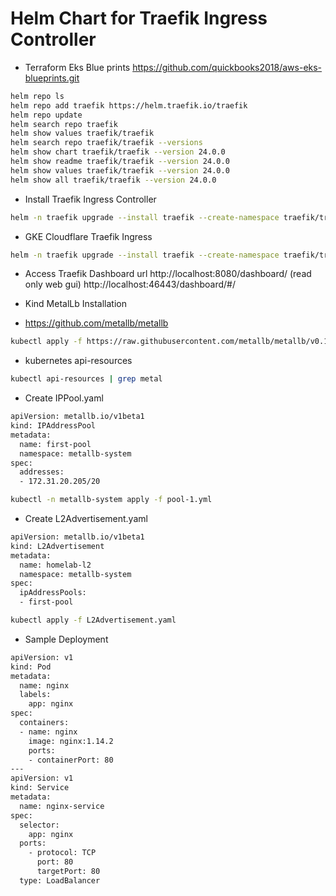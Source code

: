 # Helm Chart for Traefik Ingress Controller

- Terraform Eks Blue prints https://github.com/quickbooks2018/aws-eks-blueprints.git

```bash
helm repo ls
helm repo add traefik https://helm.traefik.io/traefik
helm repo update
helm search repo traefik
helm show values traefik/traefik
helm search repo traefik/traefik --versions
helm show chart traefik/traefik --version 24.0.0
helm show readme traefik/traefik --version 24.0.0
helm show values traefik/traefik --version 24.0.0
helm show all traefik/traefik --version 24.0.0
```

- Install Traefik Ingress Controller

```bash
helm -n traefik upgrade --install traefik --create-namespace traefik/traefik --version 24.0.0 --values=values.yaml --wait
```

- GKE Cloudflare Traefik Ingress
```bash
helm -n traefik upgrade --install traefik --create-namespace traefik/traefik --version 24.0.0 --values=gke-values.yaml --wait
```

- Access Traefik Dashboard url http://localhost:8080/dashboard/ (read only web gui) http://localhost:46443/dashboard/#/

- Kind MetalLb Installation
- https://github.com/metallb/metallb
```bash
kubectl apply -f https://raw.githubusercontent.com/metallb/metallb/v0.13.12/config/manifests/metallb-native.yaml
```
- kubernetes api-resources
```bash
kubectl api-resources | grep metal
```
- Create IPPool.yaml
```bash
apiVersion: metallb.io/v1beta1
kind: IPAddressPool
metadata:
  name: first-pool
  namespace: metallb-system
spec:
  addresses:
  - 172.31.20.205/20
```
```bash
kubectl -n metallb-system apply -f pool-1.yml
```
- Create L2Advertisement.yaml
```bash
apiVersion: metallb.io/v1beta1
kind: L2Advertisement
metadata:
  name: homelab-l2
  namespace: metallb-system
spec:
  ipAddressPools:
  - first-pool
```
```bash
kubectl apply -f L2Advertisement.yaml
```
- Sample Deployment
```bash
apiVersion: v1
kind: Pod
metadata:
  name: nginx
  labels:
    app: nginx
spec:
  containers:
  - name: nginx
    image: nginx:1.14.2
    ports:
    - containerPort: 80
---
apiVersion: v1
kind: Service
metadata:
  name: nginx-service
spec:
  selector:
    app: nginx
  ports:
    - protocol: TCP
      port: 80
      targetPort: 80
  type: LoadBalancer
```
